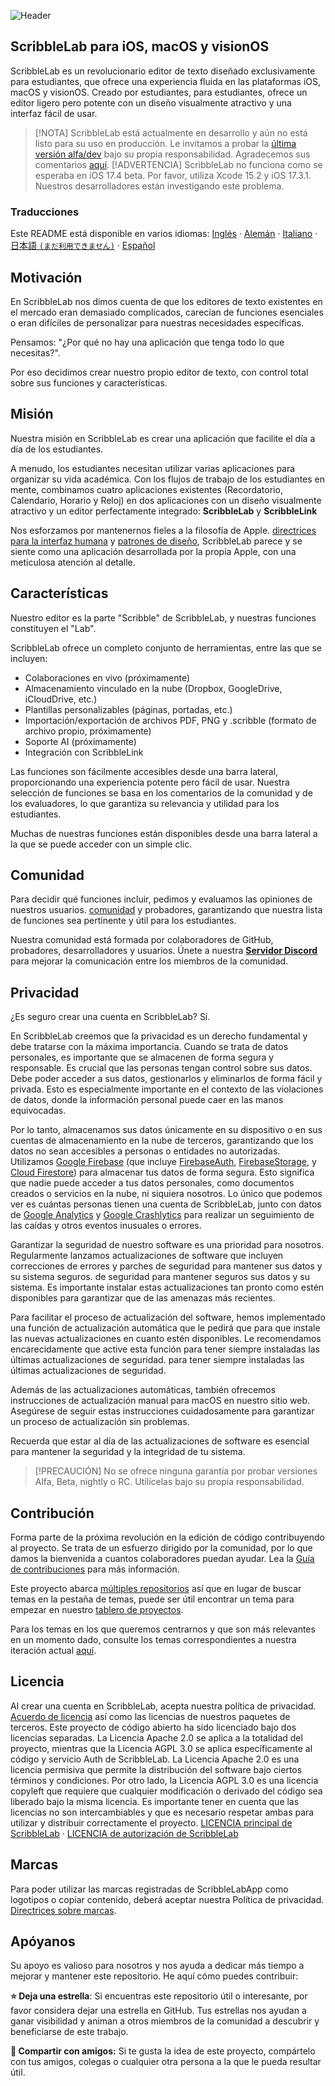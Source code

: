 ![Header](https://github.com/ScribbleLabApp/ScribbleLab/assets/129311622/eb1953ca-f14f-43ba-84d9-a50b7db93303)



## ScribbleLab para iOS, macOS y visionOS

ScribbleLab es un revolucionario editor de texto diseñado exclusivamente para estudiantes, que ofrece una experiencia 
fluida en las plataformas iOS, macOS y visionOS. Creado por estudiantes, para estudiantes, ofrece un editor ligero pero potente 
con un diseño visualmente atractivo y una interfaz fácil de usar.
> [!NOTA]
> ScribbleLab está actualmente en desarrollo y aún no está listo para su uso en producción. Le invitamos a probar la [última versión alfa/dev](https://github.com/ScribbleLabApp/ScribbleLab/releases/latest)
> bajo su propia responsabilidad. Agradecemos sus comentarios [aquí](https://github.com/ScribbleLabApp/ScribbleLab/issues).
> [!ADVERTENCIA]
> ScribbleLab no funciona como se esperaba en iOS 17.4 beta. Por favor, utiliza Xcode 15.2 y iOS 17.3.1.
> Nuestros desarrolladores están investigando este problema.
### Traducciones
Este README está disponible en varios idiomas:
[Inglés](https://github.com/ScribbleLabApp/ScribbleLab/tree/main) · [Alemán](https://github.com/ScribbleLabApp/docs/blob/main/translations/README~de.md) · [Italiano](https://github.com/ScribbleLabApp/docs/blob/main/translations/README~it.md) · [日本語 `(まだ利用できません)`]() · [Español]()

## Motivación
En ScribbleLab nos dimos cuenta de que los editores de texto existentes en el mercado eran demasiado complicados, carecían de funciones esenciales o eran difíciles de personalizar para nuestras necesidades específicas. 

Pensamos: "¿Por qué no hay una aplicación que tenga todo lo que necesitas?". 

Por eso decidimos crear nuestro propio editor de texto, con control total sobre sus funciones y características.

## Misión
Nuestra misión en ScribbleLab es crear una aplicación que facilite el día a día de los estudiantes. 

A menudo, los estudiantes necesitan utilizar varias aplicaciones para organizar su vida académica. 
Con los flujos de trabajo de los estudiantes en mente, combinamos cuatro aplicaciones existentes
(Recordatorio, Calendario, Horario y Reloj) en dos aplicaciones con un diseño visualmente atractivo y un editor perfectamente integrado:
**ScribbleLab** y **ScribbleLink**

Nos esforzamos por mantenernos fieles a la filosofía de Apple. [directrices para la interfaz humana](https://developer.apple.com/design/human-interface-guidelines) y [patrones de diseño](https://developer.apple.com/design/human-interface-guidelines/patterns),
ScribbleLab parece y se siente como una aplicación desarrollada por la propia Apple, con una meticulosa atención al detalle.

## Características
Nuestro editor es la parte "Scribble" de ScribbleLab, y nuestras funciones constituyen el "Lab".

ScribbleLab ofrece un completo conjunto de herramientas, entre las que se incluyen:

- Colaboraciones en vivo (próximamente)
- Almacenamiento vinculado en la nube (Dropbox, GoogleDrive, iCloudDrive, etc.)
- Plantillas personalizables (páginas, portadas, etc.)
- Importación/exportación de archivos PDF, PNG y .scribble (formato de archivo propio, próximamente)
- Soporte AI (próximamente)
- Integración con ScribbleLink

Las funciones son fácilmente accesibles desde una barra lateral, proporcionando una experiencia potente pero fácil de usar. Nuestra selección de funciones se basa en los comentarios de la comunidad y de los evaluadores, lo que garantiza su relevancia y utilidad para los estudiantes.

Muchas de nuestras funciones están disponibles desde una barra lateral a la que se puede acceder con un simple clic.

## Comunidad
Para decidir qué funciones incluir, pedimos y evaluamos las opiniones de nuestros usuarios. [comunidad](https://discord.gg/7eyQFUws7A) y probadores, garantizando que nuestra lista de funciones sea pertinente y útil para los estudiantes.

Nuestra comunidad está formada por colaboradores de GitHub, probadores, desarrolladores y usuarios. Únete a nuestra [**Servidor Discord**](https://discord.gg/7eyQFUws7A) para mejorar la comunicación entre los miembros de la comunidad.

## Privacidad
¿Es seguro crear una cuenta en ScribbleLab? Sí.

En ScribbleLab creemos que la privacidad es un derecho fundamental y debe tratarse con la máxima importancia. 
Cuando se trata de datos personales, es importante que se almacenen de forma segura y responsable. 
Es crucial que las personas tengan control sobre sus datos. Debe poder acceder a sus datos, gestionarlos
y eliminarlos de forma fácil y privada. Esto es especialmente importante en el contexto de las violaciones de datos,
donde la información personal puede caer en las manos equivocadas. 

Por lo tanto, almacenamos sus datos únicamente en su dispositivo o en sus cuentas de almacenamiento en la nube de terceros,
garantizando que los datos no sean accesibles a personas o entidades no autorizadas. 
Utilizamos [Google Firebase](https://firebase.google.com/) 
(que incluye [FirebaseAuth](https://firebase.google.com/docs/auth?hl=en), 
[FirebaseStorage](https://firebase.google.com/docs/storage?hl=en), y
[Cloud Firestore](https://firebase.google.com/docs/firestore?hl=en)) para almacenar tus datos de forma segura.
Esto significa que nadie puede acceder a tus datos personales, como documentos creados o servicios en la nube,
ni siquiera nosotros. Lo único que podemos ver es cuántas personas tienen una cuenta de ScribbleLab, junto con datos
de [Google Analytics](https://developers.google.com/analytics?hl=en) y
[Google Crashlytics](https://firebase.google.com/docs/crashlytics?hl=en) para realizar un seguimiento de las caídas y otros eventos inusuales o errores.

Garantizar la seguridad de nuestro software es una prioridad para nosotros. Regularmente lanzamos actualizaciones de software que incluyen correcciones de errores y parches de seguridad para mantener sus datos y su sistema seguros. 
de seguridad para mantener seguros sus datos y su sistema. Es importante instalar estas actualizaciones tan pronto como estén disponibles para garantizar que 
de las amenazas más recientes.

Para facilitar el proceso de actualización del software, hemos implementado una función de actualización automática que le pedirá que 
para que instale las nuevas actualizaciones en cuanto estén disponibles. Le recomendamos encarecidamente que active esta función para tener siempre instaladas las últimas actualizaciones de seguridad. 
para tener siempre instaladas las últimas actualizaciones de seguridad.

Además de las actualizaciones automáticas, también ofrecemos instrucciones de actualización manual para macOS en nuestro sitio web. Asegúrese de seguir estas 
instrucciones cuidadosamente para garantizar un proceso de actualización sin problemas.

Recuerda que estar al día de las actualizaciones de software es esencial para mantener la seguridad y la integridad de tu sistema.

> [!PRECAUCIÓN]
> No se ofrece ninguna garantía por probar versiones Alfa, Beta, nightly o RC. Utilícelas bajo su propia responsabilidad.
## Contribución
Forma parte de la próxima revolución en la edición de código contribuyendo al proyecto. Se trata de un esfuerzo dirigido por la comunidad, por lo que damos la bienvenida a cuantos colaboradores puedan ayudar. Lea la [Guía de contribuciones](https://github.com/ScribbleLabApp/ScribbleLab/blob/main/CONTRIBUTING.md) para más información.

Este proyecto abarca [múltiples repositorios](https://github.com/ScribbleLabApp/ScribbleLab#related-repositories) así que en lugar de buscar temas en la pestaña de temas, puede ser útil encontrar un tema para empezar en nuestro [tablero de proyectos](https://github.com/orgs/ScribbleLabApp/projects/1/views/1).

Para los temas en los que queremos centrarnos y que son más relevantes en un momento dado, consulte los temas correspondientes a nuestra iteración actual [aquí]().

<!--
## Actividad
![Alt](https://repobeats.axiom.co/api/embed/d8d42dc7013c583d48502fe84223ce417c502c23.svg "Repobeats analytics image")
-->

## Licencia
Al crear una cuenta en ScribbleLab, acepta nuestra política de privacidad. [Acuerdo de licencia](LICENSE_AGREEMENT.md) así como las licencias de nuestros paquetes de terceros.
Este proyecto de código abierto ha sido licenciado bajo dos licencias separadas. La Licencia Apache 2.0 se aplica a la totalidad del proyecto, mientras que la Licencia AGPL 3.0 se aplica específicamente al código y servicio Auth de ScribbleLab. La Licencia Apache 2.0 es una licencia permisiva que permite la distribución del software bajo ciertos términos y condiciones. Por otro lado, la Licencia AGPL 3.0 es una licencia copyleft que requiere que cualquier modificación o derivado del código sea liberado bajo la misma licencia. Es importante tener en cuenta que las licencias no son intercambiables y que es necesario respetar ambas para utilizar y distribuir correctamente el proyecto.
[LICENCIA principal de ScribbleLab](LICENSE) · [LICENCIA de autorización de ScribbleLab](LICENSE-AUTH)

## Marcas
Para poder utilizar las marcas registradas de ScribbleLabApp como logotipos o copiar contenido, deberá aceptar nuestra Política de privacidad. [Directrices sobre marcas](TRADEMARKS.md).

## Apóyanos
Su apoyo es valioso para nosotros y nos ayuda a dedicar más tiempo a mejorar y mantener este repositorio. He aquí cómo puedes contribuir:

**⭐️ Deja una estrella**: Si encuentras este repositorio útil o interesante, por favor considera dejar una estrella en GitHub. Tus estrellas nos ayudan a ganar visibilidad y animan a otros miembros de la comunidad a descubrir y beneficiarse de este trabajo.

**📲 Compartir con amigos:** Si te gusta la idea de este proyecto, compártelo con tus amigos, colegas o cualquier otra persona a la que le pueda resultar útil.
